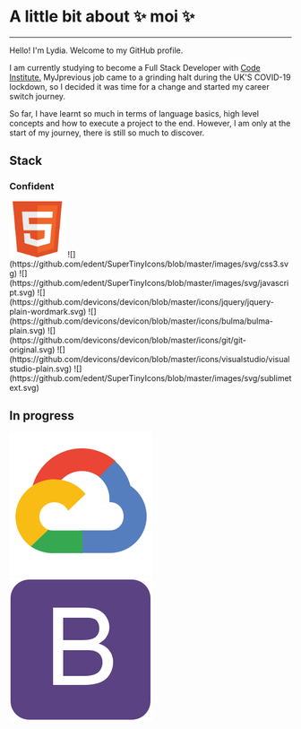 # A little bit about ✨ moi ✨
---
Hello! I'm Lydia. Welcome to my GitHub profile.

I am currently studying to become a Full Stack Developer with [Code Institute.](https://codeinstitute.net/) MyJprevious job came to a grinding halt during the UK'S COVID-19 lockdown, so I decided it was time for a change and started my career switch journey. 

So far, I have learnt so much in terms of language basics, high level concepts and how to execute a project to the end. However, I am only at the start of my journey, there is still so much to discover.

## Stack
### Confident
<img src="https://github.com/edent/SuperTinyIcons/blob/master/images/svg/html5.svg" width="100">
![](https://github.com/edent/SuperTinyIcons/blob/master/images/svg/css3.svg)
![](https://github.com/edent/SuperTinyIcons/blob/master/images/svg/javascript.svg)
![](https://github.com/devicons/devicon/blob/master/icons/jquery/jquery-plain-wordmark.svg)
![](https://github.com/devicons/devicon/blob/master/icons/bulma/bulma-plain.svg)
![](https://github.com/devicons/devicon/blob/master/icons/git/git-original.svg)
![](https://github.com/devicons/devicon/blob/master/icons/visualstudio/visualstudio-plain.svg)
![](https://github.com/edent/SuperTinyIcons/blob/master/images/svg/sublimetext.svg)

## In progress
![](https://github.com/devicons/devicon/blob/master/icons/googlecloud/googlecloud-original.svg)
![](https://github.com/devicons/devicon/blob/master/icons/bootstrap/bootstrap-plain.svg)
